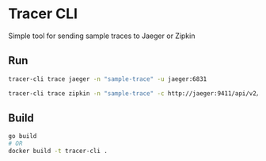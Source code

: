 # Tracer CLI
Simple tool for sending sample traces to Jaeger or Zipkin

## Run
```bash
tracer-cli trace jaeger -n "sample-trace" -u jaeger:6831
```
```bash
tracer-cli trace zipkin -n "sample-trace" -c http://jaeger:9411/api/v2/spans -r https://www.google.com
```

## Build
```bash
go build
# OR
docker build -t tracer-cli .
```